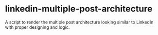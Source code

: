 # linkedin-multiple-post-architecture
A script to render the multiple post architecture looking similar to LinkedIn with proper designing and logic.
